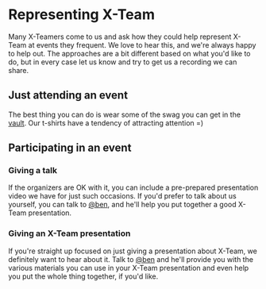 # Representing X-Team

Many X-Teamers come to us and ask how they could help represent X-Team at events they frequent. We love to hear this, and we're always happy to help out. The approaches are a bit different based on what you'd like to do, but in every case let us know and try to get us a recording we can share.

## Just attending an event

The best thing you can do is wear some of the swag you can get in the [vault](https://xhq.x-team.com/vault). Our t-shirts have a tendency of attracting attention =\)

## Participating in an event

### Giving a talk

If the organizers are OK with it, you can include a pre-prepared presentation video we have for just such occasions. If you'd prefer to talk about us yourself, you can talk to [@ben](https://x-team.slack.com/messages/D23Q0MCQ6), and he'll help you put together a good X-Team presentation.

### Giving an X-Team presentation

If you're straight up focused on just giving a presentation about X-Team, we definitely want to hear about it. Talk to [@ben](https://x-team.slack.com/messages/D23Q0MCQ6) and he'll provide you with the various materials you can use in your X-Team presentation and even help you put the whole thing together, if you'd like.


